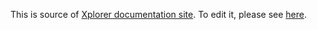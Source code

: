 This is source of [Xplorer documentation site](https://xplorer.space/docs/intro/). To edit it, please see [here](https://xplorer.space/community/Contributing/#working-on-xplorer-docs).
